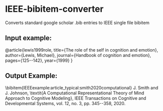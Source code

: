 # IEEE-bibitem-converter
Converts standard google scholar .bib entries to IEEE single file bibitem


## Input example:  

@article{lewis1999role,
  title={The role of the self in cognition and emotion},
  author={Lewis, Michael},
  journal={Handbook of cognition and emotion},
  pages={125--142},
  year={1999}
}

## Output Example:  

\bibitem{IEEEexample:article_typical:smith2020computational}
J. Smith and J. Johnson, \textit{A Computational Representational Theory of Mind Approach to Cognitive Modeling}, IEEE Transactions on Cognitive and Developmental Systems, vol. 12, no. 3, pp. 345--358, 2020.
